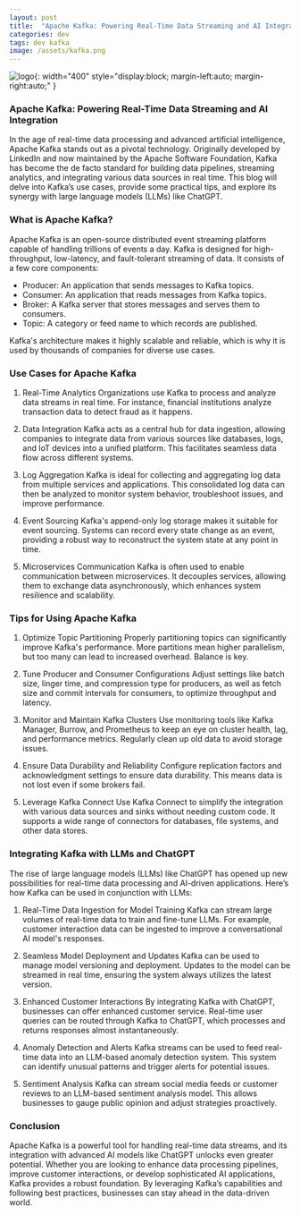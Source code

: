 ```yaml
---
layout: post
title:  "Apache Kafka: Powering Real-Time Data Streaming and AI Integration"
categories: dev
tags: dev kafka
image: /assets/kafka.png
---
```


![logo](/assets/kafka.png){: width="400" style="display:block; margin-left:auto; margin-right:auto;" }

### Apache Kafka: Powering Real-Time Data Streaming and AI Integration

In the age of real-time data processing and advanced artificial intelligence, Apache Kafka stands out as a pivotal technology. Originally developed by LinkedIn and now maintained by the Apache Software Foundation, Kafka has become the de facto standard for building data pipelines, streaming analytics, and integrating various data sources in real time. This blog will delve into Kafka’s use cases, provide some practical tips, and explore its synergy with large language models (LLMs) like ChatGPT.

### What is Apache Kafka?

Apache Kafka is an open-source distributed event streaming platform capable of handling trillions of events a day. Kafka is designed for high-throughput, low-latency, and fault-tolerant streaming of data. It consists of a few core components:

* Producer: An application that sends messages to Kafka topics.
* Consumer: An application that reads messages from Kafka topics.
* Broker: A Kafka server that stores messages and serves them to consumers.
* Topic: A category or feed name to which records are published.

Kafka's architecture makes it highly scalable and reliable, which is why it is used by thousands of companies for diverse use cases.

### Use Cases for Apache Kafka

1. Real-Time Analytics
Organizations use Kafka to process and analyze data streams in real time. For instance, financial institutions analyze transaction data to detect fraud as it happens.

2. Data Integration
Kafka acts as a central hub for data ingestion, allowing companies to integrate data from various sources like databases, logs, and IoT devices into a unified platform. This facilitates seamless data flow across different systems.

3. Log Aggregation
Kafka is ideal for collecting and aggregating log data from multiple services and applications. This consolidated log data can then be analyzed to monitor system behavior, troubleshoot issues, and improve performance.

4. Event Sourcing
Kafka's append-only log storage makes it suitable for event sourcing. Systems can record every state change as an event, providing a robust way to reconstruct the system state at any point in time.

5. Microservices Communication
Kafka is often used to enable communication between microservices. It decouples services, allowing them to exchange data asynchronously, which enhances system resilience and scalability.

### Tips for Using Apache Kafka

1. Optimize Topic Partitioning
Properly partitioning topics can significantly improve Kafka's performance. More partitions mean higher parallelism, but too many can lead to increased overhead. Balance is key.

2. Tune Producer and Consumer Configurations
Adjust settings like batch size, linger time, and compression type for producers, as well as fetch size and commit intervals for consumers, to optimize throughput and latency.

3. Monitor and Maintain Kafka Clusters
Use monitoring tools like Kafka Manager, Burrow, and Prometheus to keep an eye on cluster health, lag, and performance metrics. Regularly clean up old data to avoid storage issues.

4. Ensure Data Durability and Reliability
Configure replication factors and acknowledgment settings to ensure data durability. This means data is not lost even if some brokers fail.

5. Leverage Kafka Connect
Use Kafka Connect to simplify the integration with various data sources and sinks without needing custom code. It supports a wide range of connectors for databases, file systems, and other data stores.

### Integrating Kafka with LLMs and ChatGPT

The rise of large language models (LLMs) like ChatGPT has opened up new possibilities for real-time data processing and AI-driven applications. Here’s how Kafka can be used in conjunction with LLMs:

1. Real-Time Data Ingestion for Model Training
Kafka can stream large volumes of real-time data to train and fine-tune LLMs. For example, customer interaction data can be ingested to improve a conversational AI model's responses.

2. Seamless Model Deployment and Updates
Kafka can be used to manage model versioning and deployment. Updates to the model can be streamed in real time, ensuring the system always utilizes the latest version.

3. Enhanced Customer Interactions
By integrating Kafka with ChatGPT, businesses can offer enhanced customer service. Real-time user queries can be routed through Kafka to ChatGPT, which processes and returns responses almost instantaneously.

4. Anomaly Detection and Alerts
Kafka streams can be used to feed real-time data into an LLM-based anomaly detection system. This system can identify unusual patterns and trigger alerts for potential issues.

5. Sentiment Analysis
Kafka can stream social media feeds or customer reviews to an LLM-based sentiment analysis model. This allows businesses to gauge public opinion and adjust strategies proactively.

### Conclusion

Apache Kafka is a powerful tool for handling real-time data streams, and its integration with advanced AI models like ChatGPT unlocks even greater potential. Whether you are looking to enhance data processing pipelines, improve customer interactions, or develop sophisticated AI applications, Kafka provides a robust foundation. By leveraging Kafka’s capabilities and following best practices, businesses can stay ahead in the data-driven world.